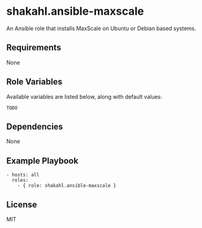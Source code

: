 # shakahl.ansible-maxscale

An Ansible role that installs MaxScale on Ubuntu or Debian based systems.

## Requirements

None

## Role Variables

Available variables are listed below, along with default values:

    TODO

## Dependencies

None

## Example Playbook

    - hosts: all
      roles:
        - { role: shakahl.ansible-maxscale }

## License

MIT
